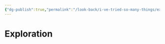 ```yaml
---
{"dg-publish":true,"permalink":"/look-back/i-ve-tried-so-many-things/exploration/","noteIcon":"","created":"2025-10-09T21:04:30.362+02:00","updated":"2025-10-09T21:17:54.203+02:00"}
---
```


# Exploration







































